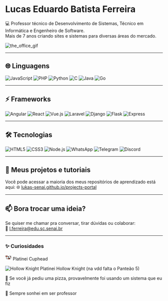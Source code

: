 # Lucas Eduardo Batista Ferreira

💻 Professor técnico de Desenvolvimento de Sistemas, Técnico em Informática e Engenheiro de Software.  
Mais de 7 anos criando sites e sistemas para diversas áreas do mercado.  

![the_office_gif](https://media2.giphy.com/media/v1.Y2lkPTc5MGI3NjExdjl5ZG9jMHh0bWpwaTh0cnE4NDk0ZDNtb2loYXNrZmpraGpmc2cwMiZlcD12MV9pbnRlcm5hbF9naWZfYnlfaWQmY3Q9Zw/3o6ZsVGSlpm2PvxkUo/giphy.gif)

---

## 🌐 Linguagens
![JavaScript](https://img.shields.io/badge/-JavaScript-F7DF1E?style=flat&logo=javascript&logoColor=black)
![PHP](https://img.shields.io/badge/-PHP-777BB4?style=flat&logo=php&logoColor=white)
![Python](https://img.shields.io/badge/-Python-3776AB?style=flat&logo=python&logoColor=white)
![C](https://img.shields.io/badge/-C-A8B9CC?style=flat&logo=c&logoColor=white)
![Java](https://img.shields.io/badge/-Java-007396?style=flat&logo=java&logoColor=white)
![Go](https://img.shields.io/badge/-Go-00ADD8?style=flat&logo=go&logoColor=white)

---

## ⚡ Frameworks
![Angular](https://img.shields.io/badge/-Angular-DD0031?style=flat&logo=angular&logoColor=white)
![React](https://img.shields.io/badge/-React-61DAFB?style=flat&logo=react&logoColor=black)
![Vue.js](https://img.shields.io/badge/-Vue.js-4FC08D?style=flat&logo=vue.js&logoColor=white)
![Laravel](https://img.shields.io/badge/-Laravel-FF2D20?style=flat&logo=laravel&logoColor=white)
![Django](https://img.shields.io/badge/-Django-092E20?style=flat&logo=django&logoColor=white)
![Flask](https://img.shields.io/badge/-Flask-000000?style=flat&logo=flask&logoColor=white)
![Express](https://img.shields.io/badge/-Express-000000?style=flat&logo=express&logoColor=white)

---

## 🛠️ Tecnologias
![HTML5](https://img.shields.io/badge/-HTML5-E34F26?style=flat&logo=html5&logoColor=white)
![CSS3](https://img.shields.io/badge/-CSS3-1572B6?style=flat&logo=css3&logoColor=white)
![Node.js](https://img.shields.io/badge/-Node.js-339933?style=flat&logo=node.js&logoColor=white)
![WhatsApp](https://img.shields.io/badge/-WhatsApp-25D366?style=flat&logo=whatsapp&logoColor=white)
![Telegram](https://img.shields.io/badge/-Telegram-0088CC?style=flat&logo=telegram&logoColor=white)
![Discord](https://img.shields.io/badge/-Discord-5865F2?style=flat&logo=discord&logoColor=white)

---

## 🚀 Meus projetos e tutoriais
Você pode acessar a maioria dos meus repositórios de aprendizado está aqui:
🌐 [lukas-senai.github.io/projects-portal](https://lukas-senai.github.io/projects-portal)  

---

## 📫 Bora trocar uma ideia?
Se quiser me chamar pra conversar, tirar dúvidas ou colaborar:  
📧 l.ferreira@edu.sc.senai.br

---

### ✨ Curiosidades
<img src="assets/cuphead.png" alt="Cuphead" width="20" height="20" /> Platinei Cuphead  

<img src="assets/hollow-knight.png" alt="Hollow Knight" width="20" height="20" /> Platinei Hollow Knight (na vdd falta o Panteão 5)

🍕 Se você já pediu uma pizza, provavelmente foi usando um sistema que eu fiz

📖 Sempre sonhei em ser professor
